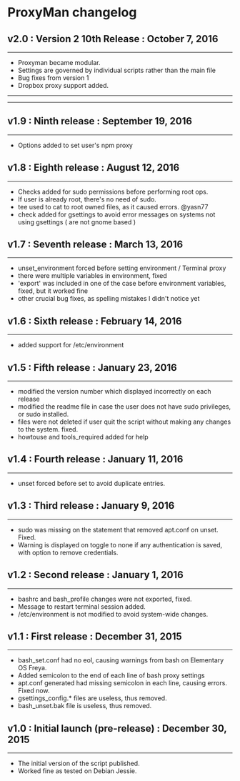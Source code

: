 ProxyMan changelog
===============================================================

## v2.0 : Version 2 10th Release : October 7, 2016
---------------------------------------------------------------
* Proxyman became modular.
* Settings are governed by individual scripts rather than the 
  main file 
* Bug fixes from version 1 
* Dropbox proxy support added. 

***************************************************************
***************************************************************

## v1.9 : Ninth release : September 19, 2016
---------------------------------------------------------------
* Options added to set user's npm proxy

## v1.8 : Eighth release : August 12, 2016
---------------------------------------------------------------
* Checks added for sudo permissions before performing root ops.
* If user is already root, there's no need of sudo.
* tee used to cat to root owned files, as it caused errors. @yasn77
* check added for gsettings to avoid error messages on systems not 
  using gsettings ( are not gnome based )

## v1.7 : Seventh release : March 13, 2016
---------------------------------------------------------------
* unset_environment forced before setting environment / Terminal proxy
* there were multiple variables in environment, fixed
* 'export' was included in one of the case before environment variables, fixed, but it worked fine
* other crucial bug fixes, as spelling mistakes I didn't notice yet

## v1.6 : Sixth release : February 14, 2016
---------------------------------------------------------------
* added support for /etc/environment

## v1.5 : Fifth release : January 23, 2016
---------------------------------------------------------------
* modified the version number which displayed incorrectly on each release
* modified the readme file in case the user does not have sudo privileges, or sudo installed.
* files were not deleted if user quit the script without making any changes to the system. fixed.
* howtouse and tools_required added for help

## v1.4 : Fourth release : January 11, 2016
---------------------------------------------------------------
* unset forced before set to avoid duplicate entries.

## v1.3 : Third release : January 9, 2016
---------------------------------------------------------------
* sudo was missing on the statement that removed apt.conf on unset. Fixed.
* Warning is displayed on toggle to none if any authentication is saved, with option to remove credentials.

## v1.2 : Second release : January 1, 2016
---------------------------------------------------------------
* bashrc and bash_profile changes were not exported, fixed.
* Message to restart terminal session added.
* /etc/environment is not modified to avoid system-wide changes.

## v1.1 : First release : December 31, 2015
---------------------------------------------------------------
* bash_set.conf had no eol, causing warnings from bash on Elementary OS Freya.
* Added semicolon to the end of each line of bash proxy settings
* apt.conf generated had missing semicolon in each line, causing errors. Fixed now.
* gsettings_config.* files are useless, thus removed.
* bash_unset.bak file is useless, thus removed.


## v1.0 : Initial launch (pre-release) : December 30, 2015
---------------------------------------------------------------
* The initial version of the script published.
* Worked fine as tested on Debian Jessie.
